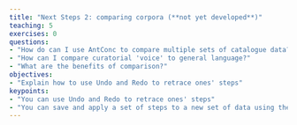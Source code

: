 ```yaml
---
title: "Next Steps 2: comparing corpora (**not yet developed**)"
teaching: 5
exercises: 0
questions:
- "How do can I use AntConc to compare multiple sets of catalogue data?"
- "How can I compare curatorial 'voice' to general language?"
- "What are the benefits of comparison?"
objectives:
- "Explain how to use Undo and Redo to retrace ones' steps"
keypoints:
- "You can use Undo and Redo to retrace ones' steps"
- "You can save and apply a set of steps to a new set of data using the 'Extract' and 'Apply' features"
---
```

